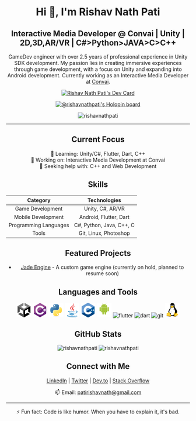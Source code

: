 <div align="center">

# Hi 👋, I'm Rishav Nath Pati

## Interactive Media Developer @ Convai | Unity | 2D,3D,AR/VR | C#>Python>JAVA>C>C++

GameDev engineer with over 2.5 years of professional experience in Unity SDK development. My passion lies in creating immersive experiences through game development, with a focus on Unity and expanding into Android development. Currently working as an Interactive Media Developer at [Convai](https://convai.com/).

<a href="https://app.daily.dev/rishavnathpati"><img src="https://api.daily.dev/devcards/v2/oFTMjNScmNdjJKfNy1cOt.png?r=j7r&type=wide" width="652" alt="Rishav Nath Pati's Dev Card"/></a>

[![@rishavnathpati's Holopin board](https://holopin.io/api/user/board?user=rishavnathpati)](https://holopin.io/@rishavnathpati)

<img src="https://komarev.com/ghpvc/?username=rishavnathpati&label=Profile%20views&color=0e75b6&style=flat" alt="rishavnathpati" />

---

## Current Focus
🌱 Learning: Unity/C#, Flutter, Dart, C++<br>
🔭 Working on: Interactive Media Development at Convai<br>
🤝 Seeking help with: C++ and Web Development

## Skills
| Category | Technologies |
|:--------:|:------------:|
| Game Development | Unity, C#, AR/VR |
| Mobile Development | Android, Flutter, Dart |
| Programming Languages | C#, Python, Java, C++, C |
| Tools | Git, Linux, Photoshop |

## Featured Projects
- [Jade Engine](https://github.com/rishavnathpati/Jade-Engine) - A custom game engine (currently on hold, planned to resume soon)

## Languages and Tools
<p>
<img src="https://raw.githubusercontent.com/devicons/devicon/master/icons/unity/unity-original.svg" alt="unity" width="40" height="40"/>
<img src="https://raw.githubusercontent.com/devicons/devicon/master/icons/csharp/csharp-original.svg" alt="csharp" width="40" height="40"/>
<img src="https://raw.githubusercontent.com/devicons/devicon/master/icons/python/python-original.svg" alt="python" width="40" height="40"/>
<img src="https://raw.githubusercontent.com/devicons/devicon/master/icons/java/java-original.svg" alt="java" width="40" height="40"/>
<img src="https://raw.githubusercontent.com/devicons/devicon/master/icons/cplusplus/cplusplus-original.svg" alt="cplusplus" width="40" height="40"/>
<img src="https://raw.githubusercontent.com/devicons/devicon/master/icons/android/android-original-wordmark.svg" alt="android" width="40" height="40"/>
<img src="https://www.vectorlogo.zone/logos/flutterio/flutterio-icon.svg" alt="flutter" width="40" height="40"/>
<img src="https://www.vectorlogo.zone/logos/dartlang/dartlang-icon.svg" alt="dart" width="40" height="40"/>
<img src="https://www.vectorlogo.zone/logos/git-scm/git-scm-icon.svg" alt="git" width="40" height="40"/>
<img src="https://raw.githubusercontent.com/devicons/devicon/master/icons/linux/linux-original.svg" alt="linux" width="40" height="40"/>
</p>

## GitHub Stats
<img src="https://github-readme-stats.vercel.app/api/top-langs?username=rishavnathpati&show_icons=true&locale=en&layout=compact" alt="rishavnathpati" />

<img src="https://github-readme-stats.vercel.app/api?username=rishavnathpati&show_icons=true&locale=en" alt="rishavnathpati" />

## Connect with Me
[LinkedIn](https://www.linkedin.com/in/rishav-n-67223bb9/) | 
[Twitter](https://twitter.com/rishavnathpati) | 
[Dev.to](https://dev.to/rishavnathpati) | 
[Stack Overflow](https://stackoverflow.com/users/9881499/rishav-nath-pati)

📫 Email: patirishavnath@gmail.com

---

⚡ Fun fact: Code is like humor. When you have to explain it, it's bad.

</div>
